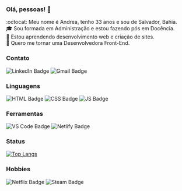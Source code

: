 ### Olá, pessoas! 👋

:octocat: Meu nome é Andrea, tenho 33 anos e sou de Salvador, Bahia.  
:mortar_board: Sou formada em Administração e estou fazendo pós em Docência.  
:seedling: Estou aprendendo desenvolvimento web e criação de sites.  
:purple_heart: Quero me tornar uma Desenvolvedora Front-End.  

### Contato

![LinkedIn Badge](https://img.shields.io/badge/LinkedIn-0077B5?style=for-the-badge&logo=linkedin&logoColor=white&link=https://www.linkedin.com/in/andrea-dcsousa/)
![Gmail Badge](https://img.shields.io/badge/Gmail-D14836?style=for-the-badge&logo=gmail&logoColor=white&mailto:andrea.dcsousa@gmail.com)

### Linguagens

![HTML Badge](https://img.shields.io/badge/HTML5-E34F26?style=for-the-badge&logo=html5&logoColor=white)
![CSS Badge](https://img.shields.io/badge/CSS3-1572B6?style=for-the-badge&logo=css3&logoColor=white)
![JS Badge](https://img.shields.io/badge/JavaScript-F7DF1E?style=for-the-badge&logo=javascript&logoColor=black)

### Ferramentas

![VS Code Badge](https://img.shields.io/badge/Visual_Studio_Code-0078D4?style=for-the-badge&logo=visual%20studio%20code&logoColor=white)
![Netlify Badge](https://img.shields.io/badge/Netlify-00C7B7?style=for-the-badge&logo=netlify&logoColor=white)

### Status
<!--### Status ![Anurag's GitHub stats](https://github-readme-stats.vercel.app/api?username=andreadcsousa&theme=radical&show_icons=true) -->
[![Top Langs](https://github-readme-stats.vercel.app/api/top-langs/?username=andreadcsousa&layout=compact)](https://github.com/andreadcsousa/github-readme-stats)

### Hobbies

![Netflix Badge](https://img.shields.io/badge/Netflix-E50914?style=for-the-badge&logo=netflix&logoColor=white)
![Steam Badge](https://img.shields.io/badge/Steam-000000?style=for-the-badge&logo=steam&logoColor=white&https://steamcommunity.com/id/deeppink)

<!-- **andreadcsousa/andreadcsousa** is a ✨ _special_ ✨ repository because its `README.md` (this file) appears on your GitHub profile. -->
